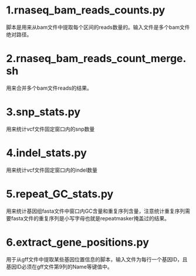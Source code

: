 # 1.rnaseq_bam_reads_counts.py  
脚本是用来从bam文件中提取每个区间的reads数量的。输入文件是多个bam文件绝对路径。
# 2.rnaseq_bam_reads_count_merge.sh  
用来合并多个bam文件reads的结果。  
# 3.snp_stats.py
用来统计vcf文件固定窗口内的snp数量
# 4.indel_stats.py
用来统计vcf文件固定窗口内的indel数量
# 5.repeat_GC_stats.py
用来统计基因组fasta文件中窗口内GC含量和重复序列含量，注意统计重复序列需要fasta文件的重复序列是小写字母也就是repeatmasker掩盖过的结果。
# 6.extract_gene_positions.py
用于从gff文件中提取某些基因位置信息的脚本，输入文件为每行一个基因ID，且基因ID必须在gff文件第9列的Name等键值中。

